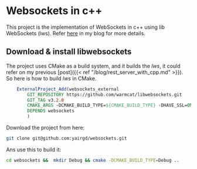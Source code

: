 # Websockets in c++

This project is the implementation of WebSockets in c++ using lib WebSockets (lws). Refer  [here](https://yairgadelov.me/websockets-with-c-/) in my blog for more details.


## Download & install libwebsockets 
The project uses CMake as a build system, and it builds the *lws*, it could refer on my previous [post]({{< ref "/blog/rest_server_with_cpp.md" >}}). So here is how to build *lws* in CMake.

```cmake
	ExternalProject_Add(websockets_external
		GIT_REPOSITORY https://github.com/warmcat/libwebsockets.git
		GIT_TAG v3.2.0
		CMAKE_ARGS -DCMAKE_BUILD_TYPE=${CMAKE_BUILD_TYPE} -DHAVE_SSL=ON -DCMAKE_INSTALL_PREFIX=${CMAKE_SOURCE_DIR}/${3rd_part}/websockets/${CMAKE_BUILD_TYPE}/
		DEPENDS websockets
		)
```

Download the project from here:
```bash
git clone git@github.com:yairgd/websockets.git
```

Ans use this to build it:
```bash
cd websockets &&  mkdir Debug && cmake -DCMAKE_BUILD_TYPE=Debug ..
```

